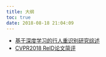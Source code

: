 ```yaml
---
title: 大纲
toc: true
date: 2018-08-18 21:04:09
---
```




- [基于深度学习的行人重识别研究综述](https://zhuanlan.zhihu.com/p/31921944)
- [CVPR2018 ReID论文简评](https://zhuanlan.zhihu.com/p/36379467)
